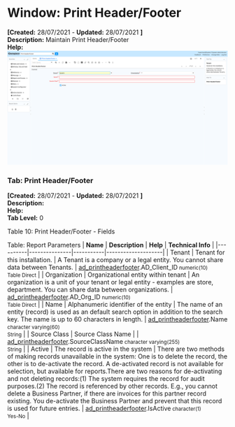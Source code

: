 # Window: Print Header/Footer

**[Created:** 28/07/2021 - **Updated:** 28/07/2021 **]**  
**Description:** Maintain Print Header/Footer  
**Help:**   
![](/img/docs/manual/PrintHeaderFooter-Window_iDempiere_v12.0.0.png)

### Tab: Print Header/Footer

**[Created:** 28/07/2021 - **Updated:** 28/07/2021 **]**   
**Description:**   
**Help:**   
**Tab Level:** 0

Table 10: Print Header/Footer - Fields 

Table: Report Parameters
| **Name** | **Description** | **Help** | **Technical Info** |
|----------|---------------|-----------|--------------------|
| Tenant | Tenant for this installation. | A Tenant is a company or a legal entity. You cannot share data between Tenants. | [ad_printheaderfooter](https://idempiere-schemaspy.muriloht.com/adempiere/tables/ad_printheaderfooter.html).AD_Client_ID<small> numeric(10) <br/> Table Direct</small> | 
| Organization | Organizational entity within tenant | An organization is a unit of your tenant or legal entity - examples are store, department. You can share data between organizations. | [ad_printheaderfooter](https://idempiere-schemaspy.muriloht.com/adempiere/tables/ad_printheaderfooter.html).AD_Org_ID<small> numeric(10) <br/> Table Direct</small> | 
| Name | Alphanumeric identifier of the entity | The name of an entity (record) is used as an default search option in addition to the search key. The name is up to 60 characters in length. | [ad_printheaderfooter](https://idempiere-schemaspy.muriloht.com/adempiere/tables/ad_printheaderfooter.html).Name<small> character varying(60) <br/> String</small> | 
| Source Class | Source Class Name |  | [ad_printheaderfooter](https://idempiere-schemaspy.muriloht.com/adempiere/tables/ad_printheaderfooter.html).SourceClassName<small> character varying(255) <br/> String</small> | 
| Active | The record is active in the system | There are two methods of making records unavailable in the system: One is to delete the record, the other is to de-activate the record. A de-activated record is not available for selection, but available for reports.There are two reasons for de-activating and not deleting records:(1) The system requires the record for audit purposes.(2) The record is referenced by other records. E.g., you cannot delete a Business Partner, if there are invoices for this partner record existing. You de-activate the Business Partner and prevent that this record is used for future entries. | [ad_printheaderfooter](https://idempiere-schemaspy.muriloht.com/adempiere/tables/ad_printheaderfooter.html).IsActive<small> character(1) <br/> Yes-No</small> | 


